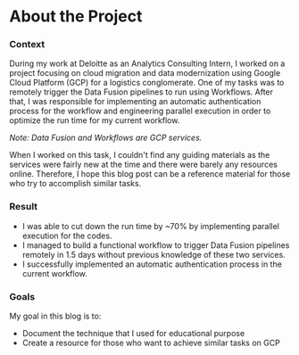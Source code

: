 # About the Project

### Context

During my work at Deloitte as an Analytics Consulting Intern, I worked on a project focusing on cloud migration and data modernization using Google Cloud Platform \(GCP\) for a logistics conglomerate. One of my tasks was to remotely trigger the Data Fusion pipelines to run using Workflows. After that, I was responsible for implementing an automatic authentication process for the workflow and engineering parallel execution in order to optimize the run time for my current workflow. 

_Note: Data Fusion and Workflows are GCP services._ 

When I worked on this task, I couldn't find any guiding materials as the services were fairly new at the time and there were barely any resources online. Therefore, I hope this blog post can be a reference material for those who try to accomplish similar tasks. 

### Result

* I was able to cut down the run time by ~70% by implementing parallel execution for the codes. 
* I managed to build a functional workflow to trigger Data Fusion pipelines remotely in 1.5 days without previous knowledge of these two services. 
* I successfully implemented an automatic authentication process in the current workflow.

### Goals

My goal in this blog is to: 

* Document the technique that I used for educational purpose
* Create a resource for those who want to achieve similar tasks on GCP



